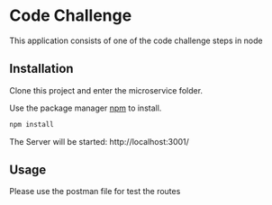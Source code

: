 # Code Challenge

This application consists of one of the code challenge steps in node

## Installation

Clone this project and enter the microservice folder.

Use the package manager [npm](https://nodejs.org/en/) to install.

```bash
npm install
```

The Server will be started: http://localhost:3001/

## Usage

Please use the postman file for test the routes
